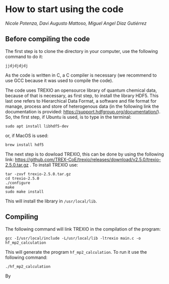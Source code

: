 How to start using the code
===========================
*Nicole Potenza, Davi Augusto Mattoso, Miguel Angel Díaz Gutiérrez*

## Before compiling the code

The first step is to clone the directory in your computer, use the following command to do it:

```
jjdjdjdjdj
```

As the code is written in C, a C compiler is necessary (we recommend to use GCC because it was used to compile the code).

The code uses TREXIO an opensource library of quantum chemical data, because of that is necessary, as first step, to install the library HDF5. This last one refers
to Hierarchical Data Format, a software and file format for manage, process and store of heterogenous data (in the following link the documentation is provided: https://support.hdfgroup.org/documentation/).
So, the first step, if Ubuntu is used, is to type in the terminal:
  
  `sudo apt install libhdf5-dev`

  or, if MacOS is used:

  `brew install hdf5`

  The next step is to dowload TREXIO, this can be done by using the following link: https://github.com/TREX-CoE/trexio/releases/download/v2.5.0/trexio-2.5.0.tar.gz . To install TREXIO use:

```
tar -zxvf trexio-2.5.0.tar.gz
cd trexio-2.5.0
./configure
make
sudo make install
```

This will install the library in `/usr/local/lib`.

## Compiling

The following command will link TREXIO in the compilation of the program:

```
gcc -I/usr/local/include -L/usr/local/lib -ltrexio main.c -o hf_mp2_calculation
```

This will generate the program `hf_mp2_calculation`. To run it use the following command:

```
./hf_mp2_calculation
```

By
